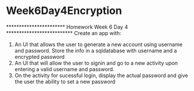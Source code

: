 # Week6Day4Encryption

***********************  Homework Week 6 Day 4 **************************
Create an app with:
1.  An UI that allows the user to generate a new account using username and password.  Store the info in a sqldatabase with username and a encrypted password
2.  An UI that will allow the user to signin and go to a new activity upon entering a valid username and password.
3.  On the activity for sucessful login, display the actual password and give the user the ability to set a new password

